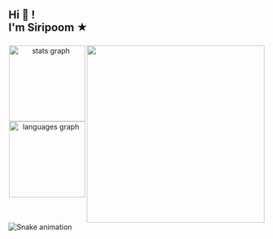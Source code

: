 <h2 align="left">Hi 👋 !<br>I'm Siripoom ★</h2>

###

<img align="right" height="350" src="https://i.giphy.com/media/v1.Y2lkPTc5MGI3NjExdnVsc2g3cHY2NWl5eGt5c3BkNDh0MXl1and3N3ZndWlia2xqNXdmMCZlcD12MV9pbnRlcm5hbF9naWZfYnlfaWQmY3Q9Zw/3ndAvMC5LFPNMCzq7m/giphy.gif"  />

###

<div align="center">
  <img src="https://github-readme-stats.vercel.app/api?username=perpy3e&hide_title=false&hide_rank=false&show_icons=true&include_all_commits=true&count_private=true&disable_animations=false&theme=dracula&locale=en&hide_border=false" height="150" alt="stats graph"  />
  <img src="https://github-readme-stats.vercel.app/api/top-langs?username=perpy3e&locale=en&hide_title=false&layout=compact&card_width=320&langs_count=5&theme=dracula&hide_border=false" height="150" alt="languages graph"  />
</div>

###

<br clear="both">

<img src="https://raw.githubusercontent.com/perpy3e/perpy3e/output/snake.svg" alt="Snake animation" />

###

